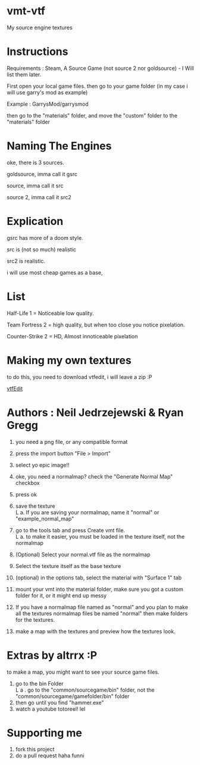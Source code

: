 # vmt-vtf

My source engine textures

# Instructions
Requirements : Steam, A Source Game (not source 2 nor goldsource) - I Will list them later.

First open your local game files. then go to your game folder (in my case i will use garry's mod as example)

Example : GarrysMod/garrysmod

then go to the "materials" folder, and move the "custom" folder to the "materials" folder


# Naming The Engines
oke, there is 3 sources. 

goldsource, imma call it gsrc

source, imma call it src

source 2, imma call it src2

# Explication

gsrc has more of a doom style.

src is (not so much) realistic

src2 is realistic.

i will use most cheap games as a base,
# List
Half-Life 1 = Noticeable low quality.

Team Fortress 2 = high quality, but when too close you notice pixelation.

Counter-Strike 2 = HD, Almost innoticeable pixelation
# Making my own textures
to do this, you need to download vtfedit, i will leave a zip :P

[vtfEdit](https://github.com/Altrrx/vmt-vtf/files/13396711/vtfEdit.zip)

# Authors : Neil Jedrzejewski & Ryan Gregg

1. you need a png file, or any compatible format

2. press the import button "File > Import"

3. select yo epic image!!

4. oke, you need a normalmap? check the "Generate Normal Map" checkbox

5. press ok

6. save the texture     
L a. If you are saving your normalmap, name it "normal" or "example_normal_map"

7. go to the tools tab and press Create vmt file.     
L a. to make it easier, you must be loaded in the texture itself, not the normalmap

8. (Optional) Select your normal.vtf file as the normalmap

9. Select the texture itself as the base texture

10. (optional) in the options tab, select the material with "Surface 1" tab

11. mount your vmt into the material folder, make sure you got a custom folder for it, or it might end up messy

12. If you have a normalmap file named as "normal" and you plan to make all the textures normalmap files be named "normal" then make folders for the textures.

13. make a map with the textures and preview how the textures look.

# Extras by altrrx :P
to make a map, you might want to see your source game files.

1. go to the bin Folder    
L a . go to the "common/sourcegame/bin" folder, not the "common/sourcegame/gamefolder/bin" folder          
2. then go until you find "hammer.exe"
3. watch a youtube totoreel! lel
# Supporting me
1. fork this project
2. do a pull request haha funni
